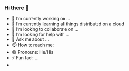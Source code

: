 ### Hi there 👋


- 🔭 I’m currently working on ...
- 🌱 I’m currently learning all things distributed on a cloud
- 👯 I’m looking to collaborate on ...
- 🤔 I’m looking for help with ...
- 💬 Ask me about ...
- 📫 How to reach me: 
- 😄 Pronouns: He/His
- ⚡ Fun fact: ...
- 
